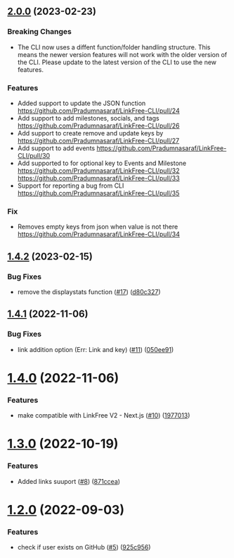 ## [2.0.0](https://github.com/Pradumnasaraf/LinkFree-CLI/compare/v1.4.2...v2.0.0) (2023-02-23)

### Breaking Changes

* The CLI now uses a diffent function/folder handling structure. This means the newer version features will not work with the older version of the CLI. Please update to the latest version of the CLI to use the new features.

### Features

* Added support to update the JSON function  https://github.com/Pradumnasaraf/LinkFree-CLI/pull/24 
* Add support to add milestones, socials, and tags https://github.com/Pradumnasaraf/LinkFree-CLI/pull/26 
* Add support to create remove and update keys by  https://github.com/Pradumnasaraf/LinkFree-CLI/pull/27 
* Add support to add events https://github.com/Pradumnasaraf/LinkFree-CLI/pull/30
* Add supported to for optional key to Events and Milestone https://github.com/Pradumnasaraf/LinkFree-CLI/pull/32 https://github.com/Pradumnasaraf/LinkFree-CLI/pull/33 
* Support for reporting a bug from CLI https://github.com/Pradumnasaraf/LinkFree-CLI/pull/35

### Fix
* Removes empty keys from json when value is not there https://github.com/Pradumnasaraf/LinkFree-CLI/pull/34 


## [1.4.2](https://github.com/Pradumnasaraf/LinkFree-CLI/compare/v1.4.1...v1.4.2) (2023-02-15)


### Bug Fixes

* remove the displaystats function ([#17](https://github.com/Pradumnasaraf/LinkFree-CLI/issues/17)) ([d80c327](https://github.com/Pradumnasaraf/LinkFree-CLI/commit/d80c327ebc654b7267ffa587b88e54d7d4b049ed))



## [1.4.1](https://github.com/Pradumnasaraf/LinkFree-CLI/compare/v1.4.0...v1.4.1) (2022-11-06)


### Bug Fixes

* link addition option (Err: Link and key) ([#11](https://github.com/Pradumnasaraf/LinkFree-CLI/issues/11)) ([050ee91](https://github.com/Pradumnasaraf/LinkFree-CLI/commit/050ee911bcd42208debbc54f354a47d0e6cb3e14))



# [1.4.0](https://github.com/Pradumnasaraf/LinkFree-CLI/compare/v1.3.0...v1.4.0) (2022-11-06)


### Features

* make compatible with LinkFree V2 - Next.js ([#10](https://github.com/Pradumnasaraf/LinkFree-CLI/issues/10)) ([1977013](https://github.com/Pradumnasaraf/LinkFree-CLI/commit/1977013174d5a288090aee1b018a04683105ad1c))



# [1.3.0](https://github.com/Pradumnasaraf/LinkFree-CLI/compare/v1.2.0...v1.3.0) (2022-10-19)


### Features

* Added links suuport ([#8](https://github.com/Pradumnasaraf/LinkFree-CLI/issues/8)) ([871ccea](https://github.com/Pradumnasaraf/LinkFree-CLI/commit/871cceadc0c366afb96d4c8d6008cca4d93948e9))



# [1.2.0](https://github.com/Pradumnasaraf/LinkFree-CLI/compare/v1.1.3...v1.2.0) (2022-09-03)


### Features

* check if user exists on GitHub ([#5](https://github.com/Pradumnasaraf/LinkFree-CLI/issues/5)) ([925c956](https://github.com/Pradumnasaraf/LinkFree-CLI/commit/925c9568edfa33063b2bcde589a4173d10c3db13))




